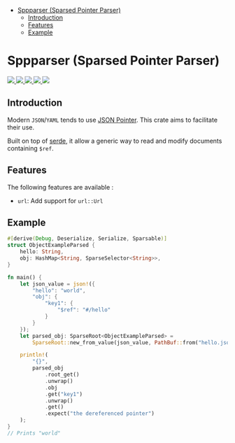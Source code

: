 - [Sppparser (Sparsed Pointer Parser)](#sppparser-sparsed-pointer-parser)
	- [Introduction](#introduction)
	- [Features](#features)
	- [Example](#example)

# Sppparser (Sparsed Pointer Parser)

<a href="https://gitlab.com/basiliq/sppparse/-/pipelines" alt="Gitlab pipeline status">
  <img src="https://img.shields.io/gitlab/pipeline/basiliq/sppparse/master">
</a>
<a href="https://codecov.io/gl/basiliq/sppparse" alt="Codecov">
  <img src="https://img.shields.io/codecov/c/gitlab/basiliq/sppparse?token=THQK5HQAR8">
</a>
<a href="https://crates.io/crates/sppparse" alt="Crates.io version">
  <img src="https://img.shields.io/crates/v/sppparse">
</a>
<a href="https://crates.io/crates/sppparse" alt="Crates.io license">
  <img src="https://img.shields.io/crates/l/sppparse?label=license">
</a>
<a href="https://docs.rs/sppparse/0.1.0/sppparse/" alt="Docs.rs">
  <img src="https://docs.rs/sppparse/badge.svg">
</a>

## Introduction

Modern `JSON`/`YAML` tends to use [JSON Pointer](https://tools.ietf.org/html/rfc6901). This crate aims to facilitate their use.

Built on top of [serde](https://serde.rs/), it allow a generic way to read and modify documents containing `$ref`.

## Features

The following features are available :

- `url`: Add support for `url::Url`

## Example

```rust
#[derive(Debug, Deserialize, Serialize, Sparsable)]
struct ObjectExampleParsed {
    hello: String,
    obj: HashMap<String, SparseSelector<String>>,
}

fn main() {
    let json_value = json!({
        "hello": "world",
        "obj": {
            "key1": {
                "$ref": "#/hello"
            }
        }
    });
    let parsed_obj: SparseRoot<ObjectExampleParsed> =
        SparseRoot::new_from_value(json_value, PathBuf::from("hello.json"), vec![]).unwrap();

    println!(
        "{}",
        parsed_obj
            .root_get()
            .unwrap()
            .obj
            .get("key1")
            .unwrap()
            .get()
            .expect("the dereferenced pointer")
    );
}
// Prints "world"
```
